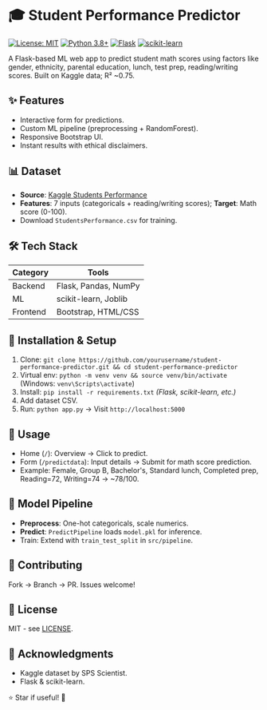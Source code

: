 # 🎓 Student Performance Predictor

[![License: MIT](https://img.shields.io/badge/License-MIT-yellow.svg)](https://opensource.org/licenses/MIT)
[![Python 3.8+](https://img.shields.io/badge/Python-3.8%2B-blue.svg)](https://www.python.org/downloads/)
[![Flask](https://img.shields.io/badge/Flask-2.0%2B-green.svg)](https://flask.palletsprojects.com/)
[![scikit-learn](https://img.shields.io/badge/scikit--learn-1.0%2B-orange.svg)](https://scikit-learn.org/stable/)

A Flask-based ML web app to predict student math scores using factors like gender, ethnicity, parental education, lunch, test prep, reading/writing scores. Built on Kaggle data; R² ~0.75.

## ✨ Features
- Interactive form for predictions.
- Custom ML pipeline (preprocessing + RandomForest).
- Responsive Bootstrap UI.
- Instant results with ethical disclaimers.

## 📊 Dataset
- **Source**: [Kaggle Students Performance](https://www.kaggle.com/datasets/spscientist/students-performance-in-exams)
- **Features**: 7 inputs (categoricals + reading/writing scores); **Target**: Math score (0-100).
- Download `StudentsPerformance.csv` for training.

## 🛠 Tech Stack
| Category | Tools |
|----------|-------|
| Backend  | Flask, Pandas, NumPy |
| ML       | scikit-learn, Joblib |
| Frontend | Bootstrap, HTML/CSS |

## 🚀 Installation & Setup
1. Clone: `git clone https://github.com/yourusername/student-performance-predictor.git && cd student-performance-predictor`
2. Virtual env: `python -m venv venv && source venv/bin/activate` (Windows: `venv\Scripts\activate`)
3. Install: `pip install -r requirements.txt` *(Flask, scikit-learn, etc.)*
4. Add dataset CSV.
5. Run: `python app.py` → Visit `http://localhost:5000`

## 📖 Usage
- Home (`/`): Overview → Click to predict.
- Form (`/predictdata`): Input details → Submit for math score prediction.
- Example: Female, Group B, Bachelor's, Standard lunch, Completed prep, Reading=72, Writing=74 → ~78/100.

## 🔄 Model Pipeline
- **Preprocess**: One-hot categoricals, scale numerics.
- **Predict**: `PredictPipeline` loads `model.pkl` for inference.
- Train: Extend with `train_test_split` in `src/pipeline`.

## 🤝 Contributing
Fork → Branch → PR. Issues welcome!

## 📄 License
MIT - see [LICENSE](LICENSE).

## 🙏 Acknowledgments
- Kaggle dataset by SPS Scientist.
- Flask & scikit-learn.

⭐ Star if useful! 🚀
